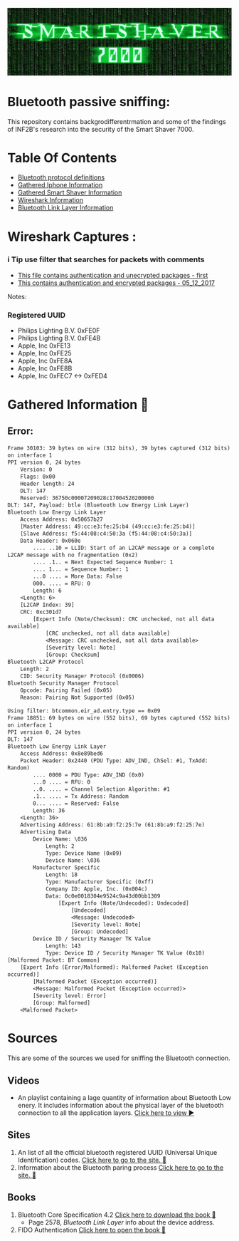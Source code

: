 ![](resources/smartshaver.png)
# Bluetooth passive sniffing:
This repository contains backgrodifferentrmation and some of the findings of INF2B's
research into the security of the Smart Shaver 7000.

# Table Of Contents
 - [Bluetooth protocol definitions](Definitions.md)
 - [Gathered Iphone Information](Iphone_Information.md)
 - [Gathered Smart Shaver Information](Smartshaver_Information.md)
 - [Wireshark Information](WiresharkFilters.md)
 - [Bluetooth Link Layer Information](BluetoothLinkLayer_Information.md)

# Wireshark Captures :
### :information_source: Tip use filter that searches for packets with comments
 - [This file contains authentication and unecrypted packages - first](Captures/Joris/FirstCapture.pcapng)
 - [This contains authentication and encrypted packages - 05_12_2017](Captures/Joris/Capture_05_12_2017.pcapng)

Notes:

### Registered UUID

- Philips Lighting B.V. 0xFE0F
- Philips Lighting B.V. 0xFE4B
- Apple, Inc 0xFE13
- Apple, Inc 0xFE25
- Apple, Inc 0xFE8A
- Apple, Inc 0xFE8B
- Apple, Inc 0xFEC7 <-> 0xFED4

# Gathered Information :key:


## Error:

```
Frame 30103: 39 bytes on wire (312 bits), 39 bytes captured (312 bits) on interface 1
PPI version 0, 24 bytes
    Version: 0
    Flags: 0x00
    Header length: 24
    DLT: 147
    Reserved: 36750c00007209028c17004520200000
DLT: 147, Payload: btle (Bluetooth Low Energy Link Layer)
Bluetooth Low Energy Link Layer
    Access Address: 0x50657b27
    [Master Address: 49:cc:e3:fe:25:b4 (49:cc:e3:fe:25:b4)]
    [Slave Address: f5:44:08:c4:50:3a (f5:44:08:c4:50:3a)]
    Data Header: 0x060e
        .... ..10 = LLID: Start of an L2CAP message or a complete L2CAP message with no fragmentation (0x2)
        .... .1.. = Next Expected Sequence Number: 1
        .... 1... = Sequence Number: 1
        ...0 .... = More Data: False
        000. .... = RFU: 0
        Length: 6
    <Length: 6>
    [L2CAP Index: 39]
    CRC: 0xc301d7
        [Expert Info (Note/Checksum): CRC unchecked, not all data available]
            [CRC unchecked, not all data available]
            <Message: CRC unchecked, not all data available>
            [Severity level: Note]
            [Group: Checksum]
Bluetooth L2CAP Protocol
    Length: 2
    CID: Security Manager Protocol (0x0006)
Bluetooth Security Manager Protocol
    Opcode: Pairing Failed (0x05)
    Reason: Pairing Not Supported (0x05)
```

```
Using filter: btcommon.eir_ad.entry.type == 0x09
Frame 18851: 69 bytes on wire (552 bits), 69 bytes captured (552 bits) on interface 1
PPI version 0, 24 bytes
DLT: 147
Bluetooth Low Energy Link Layer
    Access Address: 0x8e89bed6
    Packet Header: 0x2440 (PDU Type: ADV_IND, ChSel: #1, TxAdd: Random)
        .... 0000 = PDU Type: ADV_IND (0x0)
        ...0 .... = RFU: 0
        ..0. .... = Channel Selection Algorithm: #1
        .1.. .... = Tx Address: Random
        0... .... = Reserved: False
        Length: 36
    <Length: 36>
    Advertising Address: 61:8b:a9:f2:25:7e (61:8b:a9:f2:25:7e)
    Advertising Data
        Device Name: \036
            Length: 2
            Type: Device Name (0x09)
            Device Name: \036
        Manufacturer Specific
            Length: 18
            Type: Manufacturer Specific (0xff)
            Company ID: Apple, Inc. (0x004c)
            Data: 0c0e0018304e9524c9a43d00bb1309
                [Expert Info (Note/Undecoded): Undecoded]
                    [Undecoded]
                    <Message: Undecoded>
                    [Severity level: Note]
                    [Group: Undecoded]
        Device ID / Security Manager TK Value
            Length: 143
            Type: Device ID / Security Manager TK Value (0x10)
[Malformed Packet: BT Common]
    [Expert Info (Error/Malformed): Malformed Packet (Exception occurred)]
        [Malformed Packet (Exception occurred)]
        <Message: Malformed Packet (Exception occurred)>
        [Severity level: Error]
        [Group: Malformed]
    <Malformed Packet>
```

# Sources
This are some of the sources we used for sniffing the Bluetooth connection.

## Videos

- An playlist containing a lage quantity of information about Bluetooth Low enery. It includes information
  about the physical layer of the bluetooth connection to all the application layers. [Click here to view :arrow_forward:](https://www.youtube.com/watch?v=QBI3zf-MhcA&list=PLSdxNjcHc0u9PdQSd3l3-gDJGzJ_eB50f)

## Sites

1. An list of all the official bluetooth registered UUID (Universal Unique Identification) codes. [Click here to go to the site. :link:](https://www.bluetooth.com/specifications/assigned-numbers/16-bit-uuids-for-members)
2. Information about the Bluetooth paring process [Click here to go to the site. :link:](https://blog.bluetooth.com/bluetooth-pairing-part-4)

## Books


1. Bluetooth Core Specification 4.2 [Click here to download the book :book:](https://www.bluetooth.org/DocMan/handlers/DownloadDoc.ashx?doc_id=286439)
    - Page 2578, _Bluetooth Link Layer_ info about the device address.
2. FIDO Authentication
     [Click here to open the book :book:](https://fidoalliance.org/wp-content/uploads/Bluetooth__NFC_Transport_for_FIDO_U2F.pdf)

